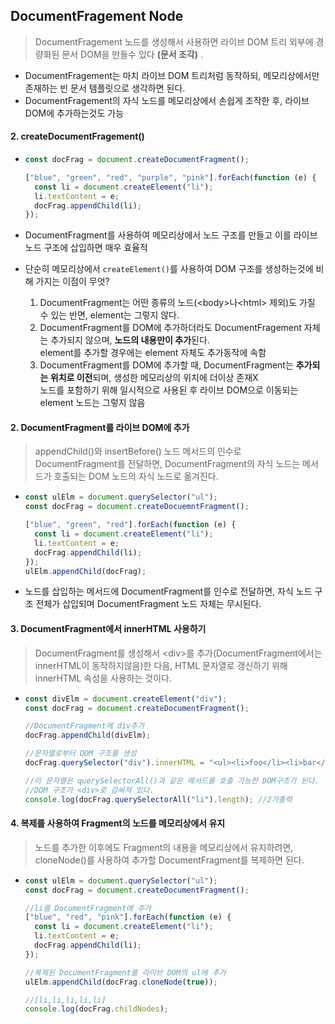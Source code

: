 ## DocumentFragement Node

> DocumentFragement 노드를 생성해서 사용하면 라이브 DOM 트리 외부에 경량화된 문서 DOM을 만들수 있다 **(문서 조각)** .

- DocumentFragement는 마치 라이브 DOM 트리처럼 동작하되, 메모리상에서만 존재하는 빈 문서 템플릿으로 생각하면 된다.
- DocumentFragement의 자식 노드를 메모리상에서 손쉽게 조작한 후, 라이브 DOM에 추가하는것도 가능

#### 2. createDocumentFragement()

- ```javascript
  const docFrag = document.createDocumentFragment();

  ["blue", "green", "red", "purple", "pink"].forEach(function (e) {
    const li = document.createElement("li");
    li.textContent = e;
    docFrag.appendChild(li);
  });
  ```

- DocumentFragment를 사용하여 메모리상에서 노드 구조를 만들고 이를 라이브 노드 구조에 삽입하면 매우 효율적
- 단순히 메모리상에서 `createElement()`를 사용하여 DOM 구조를 생성하는것에 비해 가지는 이점이 무엇?
  1. DocumentFragment는 어떤 종류의 노드(&#60;body&#62;나&#60;html&#62; 제외)도 가질 수 있는 반면, element는 그렇지 않다.
  2. DocumentFragment를 DOM에 추가하더라도 DocumentFragement 자체는 추가되지 않으며, **노드의 내용만이 추가**된다.<br>element를 추가할 경우에는 element 자체도 추가동작에 속함
  3. DocumentFragment를 DOM에 추가할 때, DocumentFragment는 **추가되는 위치로 이전**되며, 생성한 메모리상의 위치에 더이상 존재X <br>노드를 포함하기 위해 일시적으로 사용된 후 라이브 DOM으로 이동되는 element 노드는 그렇지 않음

#### 2. DocumentFragment를 라이브 DOM에 추가

> appendChild()와 insertBefore() 노드 메서드의 인수로 DocumentFragment를 전달하면, DocumentFragment의 자식 노드는 메서드가 호출되는 DOM 노드의 자식 노드로 옮겨진다.

- ```javascript
  const ulElm = document.querySelector("ul");
  const docFrag = document.createDocuemntFragment();

  ["blue", "green", "red"].forEach(function (e) {
    const li = document.createElement("li");
    li.textContent = e;
    docFrag.appendChild(li);
  });
  ulElm.appendChild(docFrag);
  ```

- 노드를 삽입하는 메서드에 DocumentFragment를 인수로 전달하면, 자식 노드 구조 전체가 삽입되며 DocumentFragment 노드 자체는 무시된다.

#### 3. DocumentFragment에서 innerHTML 사용하기

> DocumentFragment를 생성해서 &#60;div&#62;를 추가(DocumentFragment에서는 innerHTML이 동작하지않음)한 다음, HTML 문자열로 갱신하기 위해 innerHTML 속성을 사용하는 것이다.

- ```javascript
  const divElm = document.createElement("div");
  const docFrag = document.createDocumentFragment();

  //DocumentFragment에 div추가
  docFrag.appendChild(divElm);

  //문자열로부터 DOM 구조를 생성
  docFrag.querySelector("div").innerHTML = "<ul><li>foo</li><li>bar</li></ul>";

  //이 문자열은 querySelectorAll()과 같은 메서드를 호출 가능한 DOM구조가 된다.
  //DOM 구조가 <div>로 감싸져 있다.
  console.log(docFrag.querySelectorAll("li").length); //2가출력
  ```

#### 4. 복제를 사용하여 Fragment의 노드를 메모리상에서 유지

> 노드를 추가한 이후에도 Fragment의 내용을 메모리상에서 유지하려면, cloneNode()를 사용하여 추가할 DocumentFragment를 복제하면 된다.

- ```javascript
  const ulElm = document.querySelector("ul");
  const docFrag = document.createDocumentFragment();

  //li를 DocumentFragment에 추가
  ["blue", "red", "pink"].forEach(function (e) {
    const li = document.createElement("li");
    li.textContent = e;
    docFrag.appendChild(li);
  });

  //복제된 DocumentFragment를 라이브 DOM의 ul에 추가
  ulElm.appendChild(docFrag.cloneNode(true));

  //[li,li,li,li,li]
  console.log(docFrag.childNodes);
  ```
